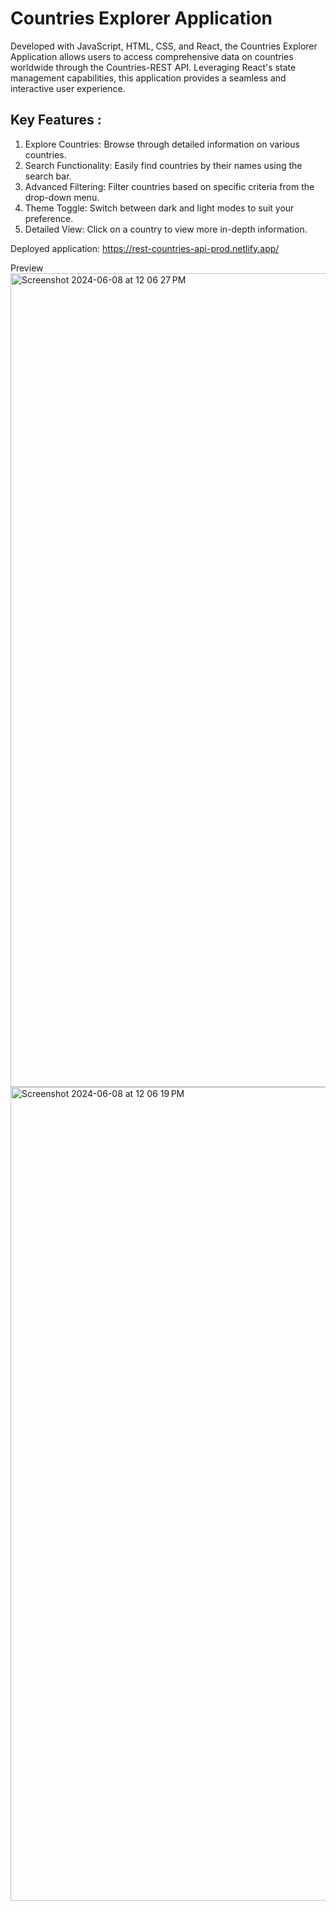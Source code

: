 # Countries Explorer Application
Developed with JavaScript, HTML, CSS, and React, the Countries Explorer Application allows users to access comprehensive data on countries worldwide through the Countries-REST API. Leveraging React's state management capabilities, this application provides a seamless and interactive user experience.

## Key Features :
1. Explore Countries: Browse through detailed information on various countries.
2. Search Functionality: Easily find countries by their names using the search bar.
3. Advanced Filtering: Filter countries based on specific criteria from the drop-down menu.
4. Theme Toggle: Switch between dark and light modes to suit your preference.
5. Detailed View: Click on a country to view more in-depth information.

Deployed application: https://rest-countries-api-prod.netlify.app/

Preview 
<img width="1302" alt="Screenshot 2024-06-08 at 12 06 27 PM" src="https://github.com/shrutisusan26/countries-rest-api/assets/56785938/9d52c973-68f9-404c-8392-73f035b382dc">
<img width="1302" alt="Screenshot 2024-06-08 at 12 06 19 PM" src="https://github.com/shrutisusan26/countries-rest-api/assets/56785938/fcd30659-3cbf-465f-83e7-b1b16ee7cac5">
